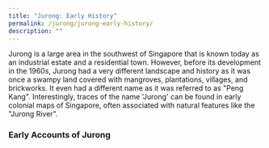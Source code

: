 ```yaml
---
title: "Jurong: Early History"
permalink: /jurong/jurong-early-history/
description: ""
---
```

Jurong is a large area in the southwest of Singapore that is known today as an industrial estate and a residential town. However, before its development in the 1960s, Jurong had a very different landscape and history as it was once a swampy land covered with mangroves, plantations, villages, and brickworks. It even had a different name as it was referred to as "Peng Kang". Interestingly, traces of the name 'Jurong' can be found in early colonial maps of Singapore, often associated with natural features like the "Jurong River".

### **Early Accounts of Jurong**